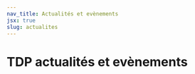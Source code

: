 ```yaml
---
nav_title: Actualités et evènements
jsx: true
slug: actualites
---
```


# TDP actualités et evènements
